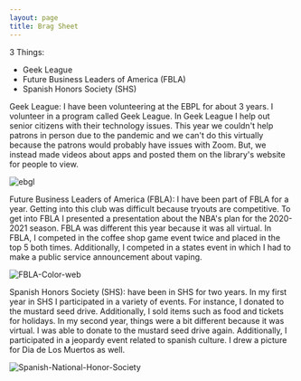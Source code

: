 ```yaml
---
layout: page
title: Brag Sheet
---
```


3 Things:
- Geek League
-  Future Business Leaders of America (FBLA)
-  Spanish Honors Society (SHS)

Geek League:
I have been volunteering at the EBPL for about 3 years. I volunteer in a program called Geek League. In Geek League I help out senior citizens with their technology issues. This year we couldn't help patrons in person due to the pandemic and we can't do this virtually because the patrons would probably have issues with Zoom. But, we instead made videos about apps and posted them on the library's website for people to view. 

![ebgl](https://user-images.githubusercontent.com/65611036/121820459-e40e4800-cc60-11eb-8394-7c3d5b25d183.png)

Future Business Leaders of America (FBLA):
I have been part of FBLA for a year. Getting into this club was difficult because tryouts are competitive. To get into FBLA I presented a presentation about the NBA's plan for the 2020-2021 season. FBLA was different this year because it was all virtual. In FBLA, I competed in the coffee shop game event twice and placed in the top 5 both times. Additionally, I competed in a states event in which I had to make a public service announcement about vaping.

![FBLA-Color-web](https://user-images.githubusercontent.com/65611036/121820501-13bd5000-cc61-11eb-9d00-564e6eaf7bc1.png)

Spanish Honors Society (SHS):
 have been in SHS for two years. In my first year in SHS I participated in a variety of events. For instance, I donated to the mustard seed drive. Additionally, I sold items such as food and tickets for holidays. In my second year, things were a bit different because it was virtual. I was able to donate to the mustard seed drive again. Additionally, I participated in a jeopardy event related to spanish culture. I drew a picture for Dia de Los Muertos as well.

![Spanish-National-Honor-Society](https://user-images.githubusercontent.com/65611036/121820521-3b141d00-cc61-11eb-9e95-96ef262a148e.png)

